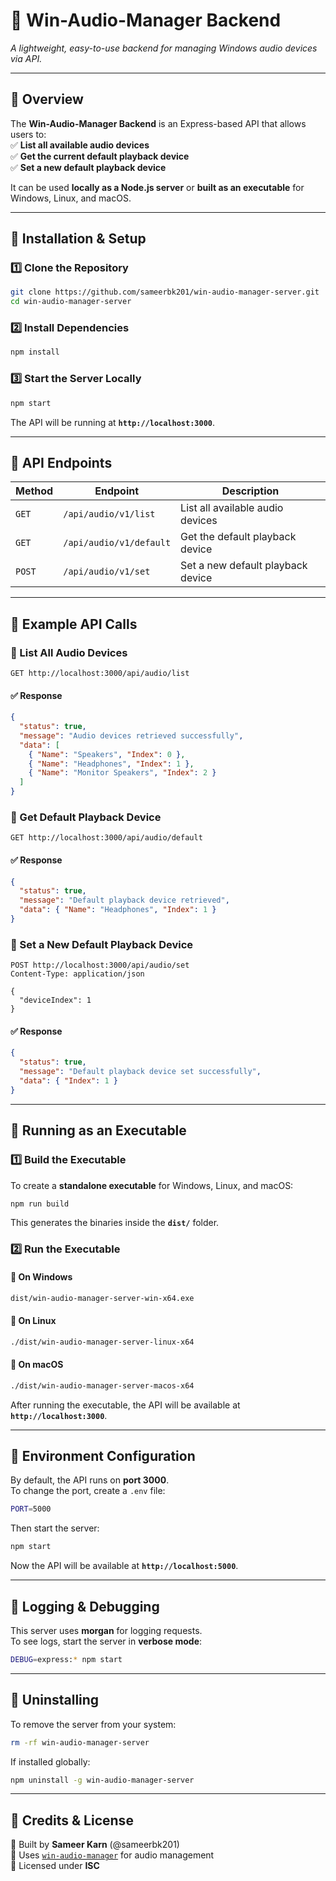 # **🎵 Win-Audio-Manager Backend**  

_A lightweight, easy-to-use backend for managing Windows audio devices via API._

---

## **📌 Overview**  

The **Win-Audio-Manager Backend** is an Express-based API that allows users to:  
✅ **List all available audio devices**  
✅ **Get the current default playback device**  
✅ **Set a new default playback device**  

It can be used **locally as a Node.js server** or **built as an executable** for Windows, Linux, and macOS.

---

## **📌 Installation & Setup**  

### **1️⃣ Clone the Repository**  

```bash
git clone https://github.com/sameerbk201/win-audio-manager-server.git
cd win-audio-manager-server
```

### **2️⃣ Install Dependencies**  

```bash
npm install
```

### **3️⃣ Start the Server Locally**  

```bash
npm start
```

The API will be running at **`http://localhost:3000`**.

---

## **📌 API Endpoints**

| **Method** | **Endpoint** | **Description** |
|-----------|------------|----------------|
| `GET` | `/api/audio/v1/list` | List all available audio devices |
| `GET` | `/api/audio/v1/default` | Get the default playback device |
| `POST` | `/api/audio/v1/set` | Set a new default playback device |

---

## **📌 Example API Calls**

### **🔹 List All Audio Devices**

```http
GET http://localhost:3000/api/audio/list
```

#### ✅ **Response**

```json
{
  "status": true,
  "message": "Audio devices retrieved successfully",
  "data": [
    { "Name": "Speakers", "Index": 0 },
    { "Name": "Headphones", "Index": 1 },
    { "Name": "Monitor Speakers", "Index": 2 }
  ]
}
```

### **🔹 Get Default Playback Device**

```http
GET http://localhost:3000/api/audio/default
```

#### ✅ **Response**

```json
{
  "status": true,
  "message": "Default playback device retrieved",
  "data": { "Name": "Headphones", "Index": 1 }
}
```

### **🔹 Set a New Default Playback Device**

```http
POST http://localhost:3000/api/audio/set
Content-Type: application/json

{
  "deviceIndex": 1
}
```

#### ✅ **Response**

```json
{
  "status": true,
  "message": "Default playback device set successfully",
  "data": { "Index": 1 }
}
```

---

## **📌 Running as an Executable**

### **1️⃣ Build the Executable**

To create a **standalone executable** for Windows, Linux, and macOS:

```bash
npm run build
```

This generates the binaries inside the **`dist/`** folder.

### **2️⃣ Run the Executable**

#### **🔹 On Windows**

```bash
dist/win-audio-manager-server-win-x64.exe
```

#### **🔹 On Linux**

```bash
./dist/win-audio-manager-server-linux-x64
```

#### **🔹 On macOS**

```bash
./dist/win-audio-manager-server-macos-x64
```

After running the executable, the API will be available at **`http://localhost:3000`**.

---

## **📌 Environment Configuration**

By default, the API runs on **port 3000**.  
To change the port, create a `.env` file:

```bash
PORT=5000
```

Then start the server:

```bash
npm start
```

Now the API will be available at **`http://localhost:5000`**.

---

## **📌 Logging & Debugging**

This server uses **morgan** for logging requests.  
To see logs, start the server in **verbose mode**:

```bash
DEBUG=express:* npm start
```

---

## **📌 Uninstalling**

To remove the server from your system:

```bash
rm -rf win-audio-manager-server
```

If installed globally:

```bash
npm uninstall -g win-audio-manager-server
```

---

## **📌 Credits & License**

🔹 Built by **Sameer Karn** (@sameerbk201)  
🔹 Uses [`win-audio-manager`](https://www.npmjs.com/package/win-audio-manager) for audio management  
🔹 Licensed under **ISC**  
